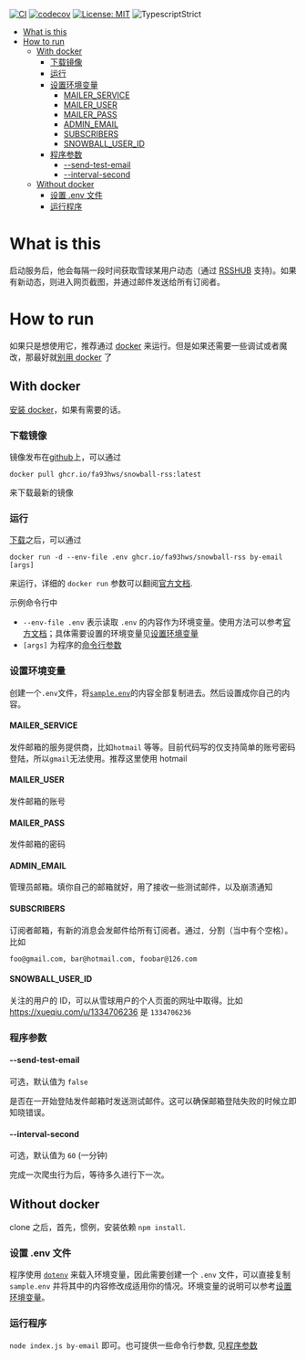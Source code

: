 [![CI](https://github.com/fa93hws/snowball-rss/workflows/CI/badge.svg)](https://github.com/fa93hws/snowball-rss/actions)
[![codecov](https://codecov.io/gh/fa93hws/snowball-rss/branch/master/graph/badge.svg?token=Zvc4rSXkVa)](https://codecov.io/gh/fa93hws/snowball-rss)
[![License: MIT](https://img.shields.io/badge/License-MIT-yellow.svg)](https://opensource.org/licenses/MIT)
![TypescriptStrict](https://camo.githubusercontent.com/41c68e9f29c6caccc084e5a147e0abd5f392d9bc/68747470733a2f2f62616467656e2e6e65742f62616467652f547970655363726970742f7374726963742532302546302539462539322541412f626c7565)

- [What is this](#what-is-this)
- [How to run](#how-to-run)
  - [With docker](#with-docker)
    - [下载镜像](#下载镜像)
    - [运行](#运行)
    - [设置环境变量](#设置环境变量)
      - [MAILER_SERVICE](#mailer_service)
      - [MAILER_USER](#mailer_user)
      - [MAILER_PASS](#mailer_pass)
      - [ADMIN_EMAIL](#admin_email)
      - [SUBSCRIBERS](#subscribers)
      - [SNOWBALL_USER_ID](#snowball_user_id)
    - [程序参数](#程序参数)
      - [--send-test-email](#--send-test-email)
      - [--interval-second](#--interval-second)
  - [Without docker](#without-docker)
    - [设置 .env 文件](#设置-env-文件)
    - [运行程序](#运行程序)

# What is this

启动服务后，他会每隔一段时间获取雪球某用户动态（通过 [RSSHUB](https://docs.rsshub.app/finance.html#xin-lang-cai-jing) 支持)。如果有新动态，则进入网页截图，并通过邮件发送给所有订阅者。

# How to run

如果只是想使用它，推荐通过 [docker](#with-docker) 来运行。但是如果还需要一些调试或者魔改，那最好就[别用 docker](#without-docker) 了

## With docker

[安装 docker](https://docs.docker.com/get-docker)，如果有需要的话。

### 下载镜像

镜像发布在[github](https://github.com/fa93hws/snowball-rss/pkgs/container/snowball-rss)上，可以通过

```
docker pull ghcr.io/fa93hws/snowball-rss:latest
```

来下载最新的镜像

### 运行

[下载](#下载镜像)之后，可以通过

```
docker run -d --env-file .env ghcr.io/fa93hws/snowball-rss by-email [args]
```

来运行，详细的 `docker run` 参数可以翻阅[官方文档](https://docs.docker.com/engine/reference/commandline/run/).

示例命令行中

- `--env-file .env` 表示读取 `.env` 的内容作为环境变量。使用方法可以参考[官方文档](https://docs.docker.com/engine/reference/commandline/run/#set-environment-variables--e---env---env-file)；具体需要设置的环境变量见[设置环境变量](#设置环境变量)
- `[args]` 为程序的[命令行参数](#程序参数)

### 设置环境变量

创建一个`.env`文件，将[`sample.env`](https://github.com/fa93hws/snowball-rss/blob/master/sample.env)的内容全部复制进去。然后设置成你自己的内容。

#### MAILER_SERVICE

发件邮箱的服务提供商，比如`hotmail` 等等。目前代码写的仅支持简单的账号密码登陆，所以`gmail`无法使用。推荐这里使用 hotmail

#### MAILER_USER

发件邮箱的账号

#### MAILER_PASS

发件邮箱的密码

#### ADMIN_EMAIL

管理员邮箱。填你自己的邮箱就好，用了接收一些测试邮件，以及崩溃通知

#### SUBSCRIBERS

订阅者邮箱，有新的消息会发邮件给所有订阅者。通过`, `分割（当中有个空格）。比如

```
foo@gmail.com, bar@hotmail.com, foobar@126.com
```

#### SNOWBALL_USER_ID

关注的用户的 ID，可以从雪球用户的个人页面的网址中取得。比如 https://xueqiu.com/u/1334706236 是 `1334706236`

### 程序参数

#### --send-test-email

可选，默认值为 `false`

是否在一开始登陆发件邮箱时发送测试邮件。这可以确保邮箱登陆失败的时候立即知晓错误。

#### --interval-second

可选，默认值为 `60` (一分钟)

完成一次爬虫行为后，等待多久进行下一次。

## Without docker

clone 之后，首先，惯例，安装依赖 `npm install`.

### 设置 .env 文件

程序使用 [`dotenv`](https://github.com/motdotla/dotenv) 来载入环境变量，因此需要创建一个 `.env` 文件，可以直接复制 `sample.env` 并将其中的内容修改成适用你的情况。环境变量的说明可以参考[设置环境变量](#设置环境变量)。

### 运行程序

`node index.js by-email` 即可。也可提供一些命令行参数, 见[程序参数](#程序参数)

